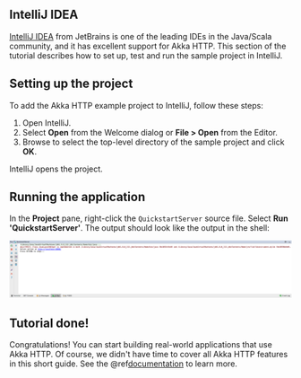 IntelliJ IDEA
-------------

[IntelliJ IDEA](https://www.jetbrains.com/idea/) from JetBrains is one of the leading IDEs in the Java/Scala community,
and it has excellent support for Akka HTTP. This section of the tutorial describes how to set up, test and run the
sample project in IntelliJ.

## Setting up the project

To add the Akka HTTP example project to IntelliJ, follow these steps:

1. Open IntelliJ.
1. Select **Open** from the Welcome dialog or **File &gt; Open** from the Editor.
1. Browse to select the top-level directory of the sample project and click **OK**.

IntelliJ opens the project.

## Running the application

In the **Project** pane, right-click the `QuickstartServer` source file. Select **Run 'QuickstartServer'**. The
output should look like the output in the shell:

![Running Project](images/idea-running-project.png)

## Tutorial done!

Congratulations! You can start building real-world applications that use Akka HTTP. Of course, we didn't have time
to cover all Akka HTTP features in this short guide. See the
@ref[documentation](../index.md) to learn more.
